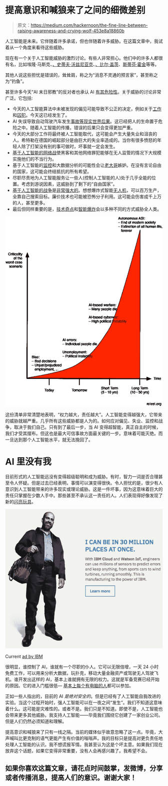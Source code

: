 # 提高意识和喊狼来了之间的细微差别

> 原文：<https://medium.com/hackernoon/the-fine-line-between-raising-awareness-and-crying-wolf-453e8a18860b>

人工智能是未来。它伴随着许多承诺，但也伴随着许多威胁。在这篇文章中，我试着从一个角度来看待这些威胁。

现在有一个关于人工智能威胁的激烈讨论。有些人非常担心。他们中的许多人都很有名，比如埃隆·马斯克、[、史蒂夫·沃兹尼亚克](http://www.afr.com/technology/apple-cofounder-steve-wozniak-on-the-apple-watch-electric-cars-and-the-surpassing-of-humanity-20150320-1m3xxk)、[、比尔·盖茨](http://www.bbc.com/news/31047780)、[斯蒂芬·霍金](http://www.bbc.com/news/technology-30290540)等等。

其他人说这些担忧是错误的，耸耸肩，称之为“消息不灵通的预言家”，甚至称之为“钓鱼”。

甚至许多今天“AI 末日邪教”的反对者也承认 AI [有其危险性](https://twitter.com/pinboard/status/896183567939641344)。关于威胁的讨论非常广泛。它包括:

*   今天的人工智能算法中未被发现的偏见可能导致不公正的决定，例如关于[工作](https://www.washingtonpost.com/local/education/creative--motivating-and-fired/2012/02/04/gIQAwzZpvR_story.html)和[囚犯](https://www.wired.com/2017/04/courts-using-ai-sentence-criminals-must-stop-now/)。今天这已经发生了。
*   AI 失误导致自动驾驶汽车发生[事故等](http://thehackernews.com/2017/08/self-driving-car-hacking.html)[现实世界后果](https://blog.openai.com/concrete-ai-safety-problems/)。这已经把人的生命置于危险之中。随着人工智能的传播，错误的后果只会变得更加严重。
*   今天的大部分工作将最终被人工智能取代，这可能会产生大量失业和沮丧的人。希特勒在德国的崛起部分是由巨大的失业率造成的。当你有很多愤怒的年轻人除了打架没有别的事可做时，坏事就一定会发生。
*   [基于人工智能的网络战](https://phys.org/news/2017-08-artificial-intelligence-cyber.html)使黑客和其他网络罪犯能够在无人监管的情况下大规模实施他们的不当行为。
*   基于人工智能的[监控](http://www.itproportal.com/2014/04/16/aisight-the-surveillance-network-completely-run-by-ai/)和大数据分析的可能性会让[老大哥](https://en.wikipedia.org/wiki/Big_Brother_(Nineteen_Eighty-Four))嫉妒。在没有言论自由的国家，这可能会终结抵抗的所有希望。
*   尽职尽责地为人工智能服务让一些人(控制人工智能的人)处于几乎全能的位置。考虑到游说因素，这威胁到了剩下的“自由国家”。
*   [基于人工智能的战争](https://www.nytimes.com/2015/08/17/opinion/robot-weapons-whats-the-harm.html)是[非常强大的](https://www.theguardian.com/technology/2017/aug/20/elon-musk-killer-robots-experts-outright-ban-lethal-autonomous-weapons-war)。想想爆炸式智能[无人机](https://www.theguardian.com/technology/2011/jan/16/drones-next-generation)，可以百万生产，全靠自己搜索目标。廉价技术也可能被恐怖分子利用。这可能会伤害成千上万的人，甚至更多。
*   最后但同样重要的是，[技术奇点](https://en.wikipedia.org/wiki/Technological_singularity)和[智能爆炸](https://en.wikipedia.org/wiki/Intelligence_explosion)会以多种不同的方式威胁全人类。

![](img/14b52ccb855d9656df1e30121995f40b.png)

这份清单非常清楚地表明，“权力越大，责任越大”。人工智能变得越强大，它带来的威胁就越严重。几乎所有这些威胁都是人为的。如何应对偏见、失业、监控和战争，取决于我们自己。只有到了最后一步，当 AI 变得超智能，真正自主的时候，我们才受其摆布。但这也是最大可信事故方面最关键的一步。意味着可能灭绝。而一旦达到那个人工智能水平，就无法挽回了。

# AI 里没有我

目前形式的人工智能远没有变得超级聪明和成为威胁。有时，智力一词是否合理甚至令人怀疑。但是过去已经表明，事情可以演变得很快。令人担忧的是，很少有人意识到人工智能带来的许多现实或理论威胁。这是一件坏事，因为这意味着巨大的责任只掌握在少数人手中。那些甚至不承认这一责任的人。人们表现得好像发现了新的[闪亮玩具](https://www.bizjournals.com/sanjose/news/2017/07/24/elon-musk-artificial-intelligence-risk-zuckerberg.html)。

![](img/3387bec38efea45be061139d10b110ef.png)

Current [ad by IBM](https://www.ibm.com/thought-leadership/you/)

很明显，谁控制了 AI，谁就有一个尽职的仆人。它可以无限倍增，一天 24 小时免费工作，可以用来分析大数据，玩扑克，移动大量金融资产或驾驶无人驾驶飞机。谁开发出这样的 AI，基本上谁就拥有无限的权力。这就是军备竞赛已经开始的原因。它的进入门槛很低— [基本上每个有电脑的人](https://unsupervisedmethods.com/why-artificial-intelligence-is-different-from-previous-technology-waves-764d7710df8b)都可以参加。

正如一些人指出的，目前的 AI *是绝对安全的*。但是已经有了人工智能自我改进的实验。当这个过程开始时，强人工智能可以在一夜之间“发生”。我们不知道这意味着什么。这可能是灾难性的。或者不是。我们只是不知道。即使不是，人工智能也会带来更多其他威胁。我支持人工智能——毕竟我们围绕它创建了一家创业公司。但是人们仍然必须知道和理解。

提高意识和喊狼来了只有一线之隔。当前的媒体似乎故意忽略了这一点。毕竟，大声喊叫比更克制的语气更能产生有价值的嗡嗡声。我的目标只是提高对更负责任地处理人工智能的认识。我不想谎报军情。我甚至认为这是个坏主意。如果我们现在放弃这个话题，如果它变得非常重要，没有人会再感兴趣了。我希望不会。

## 如果你喜欢这篇文章，请花点时间鼓掌，发微博，分享或者传播消息，提高人们的意识。谢谢大家！